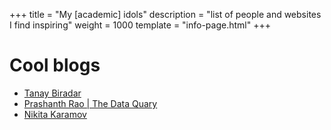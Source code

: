 +++
title = "My [academic] idols"
description = "list of people and websites I find inspiring"
weight = 1000
template = "info-page.html"
+++

# Cool blogs
- [Tanay Biradar](https://tanaybiradar.com/)
- [Prashanth Rao | The Data Quary](https://thedataquarry.com/)
- [Nikita Karamov](https://www.kytta.dev/)